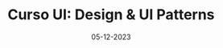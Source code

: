 ---
date: 05-12-2023
title: 'Curso UI: Design & UI Patterns'
url: 'https://cursos.alura.com.br/user/viniciusgabriel/course/next-js-tour-next-js/certificate'
resume: 'UI Design: Melhorando a experiência de um app com UI Patterns'
tags:
    -   UX
    -   UI
    -   Design 
    -   Front-End
    -   Alura
---